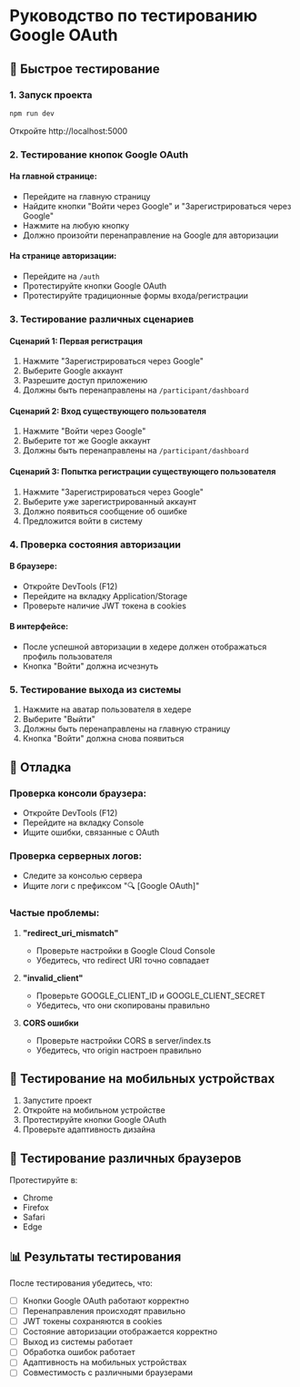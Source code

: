 # Руководство по тестированию Google OAuth

## 🧪 Быстрое тестирование

### 1. Запуск проекта

```bash
npm run dev
```

Откройте http://localhost:5000

### 2. Тестирование кнопок Google OAuth

#### На главной странице:

- Перейдите на главную страницу
- Найдите кнопки "Войти через Google" и "Зарегистрироваться через Google"
- Нажмите на любую кнопку
- Должно произойти перенаправление на Google для авторизации

#### На странице авторизации:

- Перейдите на `/auth`
- Протестируйте кнопки Google OAuth
- Протестируйте традиционные формы входа/регистрации

### 3. Тестирование различных сценариев

#### Сценарий 1: Первая регистрация

1. Нажмите "Зарегистрироваться через Google"
2. Выберите Google аккаунт
3. Разрешите доступ приложению
4. Должны быть перенаправлены на `/participant/dashboard`

#### Сценарий 2: Вход существующего пользователя

1. Нажмите "Войти через Google"
2. Выберите тот же Google аккаунт
3. Должны быть перенаправлены на `/participant/dashboard`

#### Сценарий 3: Попытка регистрации существующего пользователя

1. Нажмите "Зарегистрироваться через Google"
2. Выберите уже зарегистрированный аккаунт
3. Должно появиться сообщение об ошибке
4. Предложится войти в систему

### 4. Проверка состояния авторизации

#### В браузере:

- Откройте DevTools (F12)
- Перейдите на вкладку Application/Storage
- Проверьте наличие JWT токена в cookies

#### В интерфейсе:

- После успешной авторизации в хедере должен отображаться профиль пользователя
- Кнопка "Войти" должна исчезнуть

### 5. Тестирование выхода из системы

1. Нажмите на аватар пользователя в хедере
2. Выберите "Выйти"
3. Должны быть перенаправлены на главную страницу
4. Кнопка "Войти" должна снова появиться

## 🐛 Отладка

### Проверка консоли браузера:

- Откройте DevTools (F12)
- Перейдите на вкладку Console
- Ищите ошибки, связанные с OAuth

### Проверка серверных логов:

- Следите за консолью сервера
- Ищите логи с префиксом "🔍 [Google OAuth]"

### Частые проблемы:

1. **"redirect_uri_mismatch"**

   - Проверьте настройки в Google Cloud Console
   - Убедитесь, что redirect URI точно совпадает

2. **"invalid_client"**

   - Проверьте GOOGLE_CLIENT_ID и GOOGLE_CLIENT_SECRET
   - Убедитесь, что они скопированы правильно

3. **CORS ошибки**
   - Проверьте настройки CORS в server/index.ts
   - Убедитесь, что origin настроен правильно

## 📱 Тестирование на мобильных устройствах

1. Запустите проект
2. Откройте на мобильном устройстве
3. Протестируйте кнопки Google OAuth
4. Проверьте адаптивность дизайна

## 🔄 Тестирование различных браузеров

Протестируйте в:

- Chrome
- Firefox
- Safari
- Edge

## 📊 Результаты тестирования

После тестирования убедитесь, что:

- [ ] Кнопки Google OAuth работают корректно
- [ ] Перенаправления происходят правильно
- [ ] JWT токены сохраняются в cookies
- [ ] Состояние авторизации отображается корректно
- [ ] Выход из системы работает
- [ ] Обработка ошибок работает
- [ ] Адаптивность на мобильных устройствах
- [ ] Совместимость с различными браузерами
